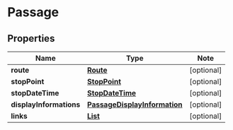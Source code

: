 # Passage

## Properties

Name | Type | Note
---- | ---- | ----
**route** | [**Route**](Route.md) | [optional] 
**stopPoint** | [**StopPoint**](StopPoint.md) | [optional] 
**stopDateTime** | [**StopDateTime**](StopDateTime.md) | [optional] 
**displayInformations** | [**PassageDisplayInformation**](PassageDisplayInformation.md) | [optional] 
**links** | [**List<LinkSchema>**](LinkSchema.md) | [optional] 

